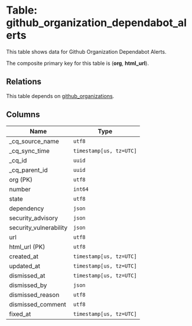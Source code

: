 # Table: github_organization_dependabot_alerts

This table shows data for Github Organization Dependabot Alerts.

The composite primary key for this table is (**org**, **html_url**).

## Relations

This table depends on [github_organizations](github_organizations).

## Columns

| Name          | Type          |
| ------------- | ------------- |
|_cq_source_name|`utf8`|
|_cq_sync_time|`timestamp[us, tz=UTC]`|
|_cq_id|`uuid`|
|_cq_parent_id|`uuid`|
|org (PK)|`utf8`|
|number|`int64`|
|state|`utf8`|
|dependency|`json`|
|security_advisory|`json`|
|security_vulnerability|`json`|
|url|`utf8`|
|html_url (PK)|`utf8`|
|created_at|`timestamp[us, tz=UTC]`|
|updated_at|`timestamp[us, tz=UTC]`|
|dismissed_at|`timestamp[us, tz=UTC]`|
|dismissed_by|`json`|
|dismissed_reason|`utf8`|
|dismissed_comment|`utf8`|
|fixed_at|`timestamp[us, tz=UTC]`|